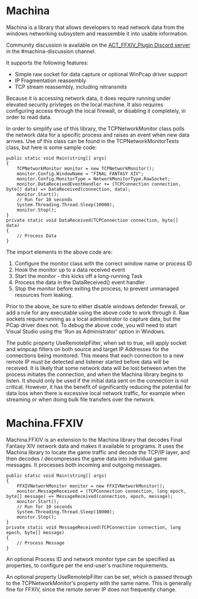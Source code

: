 # Machina

Machina is a library that allows developers to read network data from the windows networking subsystem and reassemble it into usable information.

Community discussion is available on the [ACT_FFXIV_Plugin Discord server](https://discord.gg/H48N2vZ) in the #machina-discussion channel.

It supports the following features:
* Simple raw socket for data capture or optional WinPcap driver support
* IP Fragmentation reassembly
* TCP stream reassembly, including retransmits

Because it is accessing network data, it does require running under elevated security privleges on the local machine.  It also requires configuring access through the local firewall, or disabling it completely, in order to read data.

In order to simplify use of this library, the TCPNetworkMonitor class polls the network data for a specific process and raises an event when new data arrives.  Use of this class can be found in the TCPNetworkMonitorTests class, but here is some sample code:


    public static void Main(string[] args)
    {
        TCPNetworkMonitor monitor = new TCPNetworkMonitor();
        monitor.Config.WindowName = "FINAL FANTASY XIV";
        monitor.Config.MonitorType = NetworkMonitorType.RawSocket;
        monitor.DataReceivedEventHandler += (TCPConnection connection, byte[] data) => DataReceived(connection, data);
        monitor.Start();
        // Run for 10 seconds
        System.Threading.Thread.Sleep(10000);
        monitor.Stop();
    }
    private static void DataReceived(TCPConnection connection, byte[] data)
    {
        // Process Data
    }

The import elements in the above code are:
1) Configure the monitor class with the correct window name or process ID
2) Hook the monitor up to a data received event
3) Start the monitor - this kicks off a long-running Task
4) Process the data in the DataReceived() event handler
5) Stop the monitor before exiting the process, to prevent unmanaged resources from leaking.

Prior to the above, be sure to either disable windows defender firewall, or add a rule for any executable using the above code to work through it.  Raw sockets require running as a local administrator to capture data, but the PCap driver does not.  To debug the above code, you will need to start Visual Studio using the 'Run as Administrator' option in Windows.

The public property UseRemoteIpFilter, when set to true, will apply socket and winpcap filters on both source and target IP Addresses for the connections being monitored.  This means that each connection to a new remote IP must be detected and listener started before data will be received.  It is likely that some network data will be lost between when the process initiates the connection, and when the Machina library begins to listen.  It should only be used if the initial data sent on the connection is not critical.  However, it has the benefit of significantly reducing the potential for data loss when there is excessive local network traffic, for example when streaming or when doing bulk file transfers over the network.

# Machina.FFXIV
Machina.FFXIV is an extension to the Machina library that decodes Final Fantasy XIV network data and makes it available to programs.  It uses the Machina library to locate the game traffic and decode the TCP/IP layer, and then decodes / decompresses the game data into individual game messages.  It processes both incoming and outgoing messages.

    public static void Main(string[] args)
    {
        FFXIVNetworkMonitor monitor = new FFXIVNetworkMonitor();
        monitor.MessageReceived = (TCPConnection connection, long epoch, byte[] message) => MessageReceived(connection, epoch, message);
        monitor.Start();
        // Run for 10 seconds
        System.Threading.Thread.Sleep(10000);
        monitor.Stop();
    }
    private static void MessageReceived(TCPConnection connection, long epoch, byte[] message)
    {
        // Process Message
    }

An optional Process ID and network monitor type can be specified as properties, to configure per the end-user's machine requirements.

An optional property UseRemoteIpFilter can be set, which is passed through to the TCPNetworkMonitor's property with the same name.  This is generally fine for FFXIV, since the remote server IP does not frequently change.
